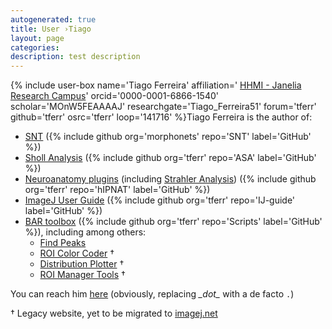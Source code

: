 ```yaml
---
autogenerated: true
title: User ›Tiago
layout: page
categories: 
description: test description
---
```


{% include user-box name='Tiago Ferreira' affiliation=' [HHMI - Janelia Research Campus](https://www.janelia.org/)' orcid='0000-0001-6866-1540' scholar='MOnW5FEAAAAJ' researchgate='Tiago\_Ferreira51' forum='tferr' github='tferr' osrc='tferr' loop='141716' %}Tiago Ferreira is the author of:

-   [SNT](SNT) ({% include github org='morphonets' repo='SNT' label='GitHub' %})
-   [Sholl Analysis](Sholl_Analysis) ({% include github org='tferr' repo='ASA' label='GitHub' %})
-   [Neuroanatomy plugins](Neuroanatomy) (including [Strahler Analysis](Strahler_Analysis)) ({% include github org='tferr' repo='hIPNAT' label='GitHub' %})
-   [ImageJ User Guide](https://imagej.nih.gov/ij/docs/guide/) ({% include github org='tferr' repo='IJ-guide' label='GitHub' %})
-   [BAR toolbox](BAR) ({% include github org='tferr' repo='Scripts' label='GitHub' %}), including among others:
    -   [Find Peaks](Find_Peaks)
    -   [ROI Color Coder](https://imagejdocu.tudor.lu/doku.php?id=macro:roi_color_coder) †
    -   [Distribution Plotter](https://imagejdocu.tudor.lu/doku.php?id=macro:distribution_plotter) †
    -   [ROI Manager Tools](https://imagej.nih.gov/ij/plugins/roi-manager-tools/) †

You can reach him [here](mailto:tiago_dot_tferr_at_gmail_dot_com) (obviously, replacing *\_dot\_* with a de facto `.`)

† Legacy website, yet to be migrated to [imagej.net](Home)
